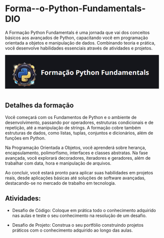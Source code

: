 # Forma--o-Python-Fundamentals-DIO

A Formação Python Fundamentals é uma jornada que vai dos conceitos básicos aos avançados de Python, capacitando você em programação orientada a objetos e manipulação de dados. Combinando teoria e prática, você desenvolve habilidades essenciais através de atividades e projetos.

 ![img DO curso](/img/Captura%20de%20tela%202024-11-27%20220957.png)
# 
## Detalhes da formação


Você começará com os Fundamentos de Python e o ambiente de desenvolvimento, passando por operadores, estruturas condicionais e de repetição, até a manipulação de strings. A formação cobre também estruturas de dados, como listas, tuplas, conjuntos e dicionários, além de funções em Python.

Na Programação Orientada a Objetos, você aprenderá sobre herança, encapsulamento, polimorfismo, interfaces e classes abstratas. Na fase avançada, você explorará decoradores, iteradores e geradores, além de trabalhar com data, hora e manipulação de arquivos.

Ao concluir, você estará pronto para aplicar suas habilidades em projetos reais, desde aplicações básicas até soluções de software avançadas, destacando-se no mercado de trabalho em tecnologia.

## Atividades:
- Desafio de Código: Coloque em prática todo o conhecimento adquirido nas aulas e teste o seu conhecimento na resolução de um desafio.

- Desafio de Projeto: Construa o seu portfólio construindo projetos práticos com o conhecimento adquirido ao longo das aulas.



